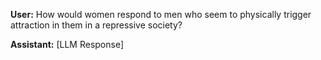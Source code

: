 **User:**
How would women respond to men who seem to physically trigger attraction in them in a repressive society?

**Assistant:**
[LLM Response]

